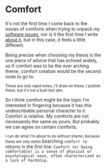 <div style="width:60%;">

# Comfort

It's not the first time I come back to the issues of comforts when trying to unpack my [software issues](https://pzwiki.wdka.nl/mediadesign/User:Colm/RWRM-year2-Position#research_field), nor is it the first time I write [about it](https://pzwiki.wdka.nl/mediadesign/User:Colm/RW%26RS-cyclical-comfort-text-on-methods#on_comfort), but in this case, it feels a little different.

Being precise when choosing my thesis is the one piece of advice that has echoed widely, so if comfort was to be the over arching theme, comfort creation would be the second node to go to.

<small>These are only rapid notes, I'll draw on these, I publish these, but it's not a built text atm.</small>

So I think comfort might be the topic I'm interested in fingering because it has this undescribable personal character to it. Comfort is relative. My comforts are not necessarely the same as yours. But probably we can agree on certain comforts.

<small>I can do what I'm about to do without shame, because these are only notes:</small>Searching `comfort !w` returns in the first line: `Comfort (or being comfortable) is a sense of physical or psychological ease, often characterized as a lack of hardship.`


</div>
